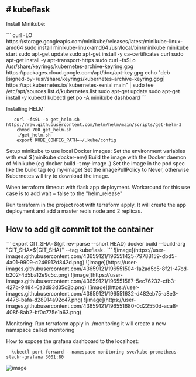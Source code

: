 <h2># kubeflask</h2>


<p>Install Minikube:</p>
```
    curl -LO https://storage.googleapis.com/minikube/releases/latest/minikube-linux-amd64
    sudo install minikube-linux-amd64 /usr/local/bin/minikube
    minikube start
    sudo apt-get update
    sudo apt-get install -y ca-certificates curl
    sudo apt-get install -y apt-transport-https
    sudo curl -fsSLo /usr/share/keyrings/kubernetes-archive-keyring.gpg https://packages.cloud.google.com/apt/doc/apt-key.gpg
    echo "deb [signed-by=/usr/share/keyrings/kubernetes-archive-keyring.gpg] https://apt.kubernetes.io/ kubernetes-xenial main" | sudo tee /etc/apt/sources.list.d/kubernetes.list
    sudo apt-get update
    sudo apt-get install -y kubectl
    kubectl get po -A
    minikube dashboard
```

Installing HELM:
```   
   curl -fsSL -o get_helm.sh https://raw.githubusercontent.com/helm/helm/main/scripts/get-helm-3
    chmod 700 get_helm.sh
    ./get_helm.sh
    export KUBE_CONFIG_PATH=~/.kube/config
```
  Setup minikube to use local Docker images:
  Set the environment variables with eval $(minikube docker-env)
  Build the image with the Docker daemon of Minikube (eg docker build -t my-image .)
  Set the image in the pod spec like the build tag (eg my-image)
  Set the imagePullPolicy to Never, otherwise Kubernetes will try to download the image.

  When terraform timeout with flask app deployment. Workaround for this use case is to add wait = false to the "helm_release"

  Run terraform in the project root with terraform apply. It will create the app deployment and add a master redis node and 2 replicas.

<h2>How to add git commit tot the container</h2>
 ``` 
  export GIT_SHA=$(git rev-parse --short HEAD)
  docker build --build-arg "GIT_SHA=${GIT_SHA}" --tag kubeflask .
```
![image](https://user-images.githubusercontent.com/43659121/196551425-79788159-dbd5-4a01-9909-c246912d842d.png)
![image](https://user-images.githubusercontent.com/43659121/196551504-1a2ad5c5-8f21-47cd-b202-4d5ba12e9c5c.png)
![image](https://user-images.githubusercontent.com/43659121/196551587-5ec76232-cfb3-427b-9484-0a3d93d35c2b.png)
![image](https://user-images.githubusercontent.com/43659121/196551632-d482eb75-a8e3-4478-bafa-d28914a92c47.png)
![image](https://user-images.githubusercontent.com/43659121/196551680-0d22550d-aca8-408f-8ab2-bf0c775e1a63.png)


Monitoring:
Run terraform apply in ./monitoring it will create a new namspace called monitoring

How to expose the grafana dashboard to the localhost:
```
  kubectl port-forward --namespace monitoring svc/kube-prometheus-stackr-grafana 3001:80
```
![image](https://user-images.githubusercontent.com/43659121/196549799-a6f7567b-b095-41c8-8dfc-3d2964025e3b.png)
